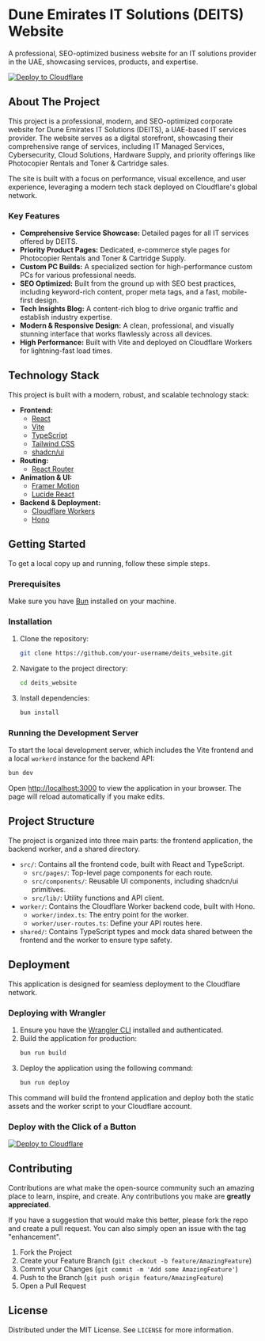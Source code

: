 # Dune Emirates IT Solutions (DEITS) Website

A professional, SEO-optimized business website for an IT solutions provider in the UAE, showcasing services, products, and expertise.

[![Deploy to Cloudflare](https://deploy.workers.cloudflare.com/button)](https://deploy.workers.cloudflare.com/?url=https://github.com/deitsuae/generated-app-20251019-100601)

## About The Project

This project is a professional, modern, and SEO-optimized corporate website for Dune Emirates IT Solutions (DEITS), a UAE-based IT services provider. The website serves as a digital storefront, showcasing their comprehensive range of services, including IT Managed Services, Cybersecurity, Cloud Solutions, Hardware Supply, and priority offerings like Photocopier Rentals and Toner & Cartridge sales.

The site is built with a focus on performance, visual excellence, and user experience, leveraging a modern tech stack deployed on Cloudflare's global network.

### Key Features

*   **Comprehensive Service Showcase:** Detailed pages for all IT services offered by DEITS.
*   **Priority Product Pages:** Dedicated, e-commerce style pages for Photocopier Rentals and Toner & Cartridge Supply.
*   **Custom PC Builds:** A specialized section for high-performance custom PCs for various professional needs.
*   **SEO Optimized:** Built from the ground up with SEO best practices, including keyword-rich content, proper meta tags, and a fast, mobile-first design.
*   **Tech Insights Blog:** A content-rich blog to drive organic traffic and establish industry expertise.
*   **Modern & Responsive Design:** A clean, professional, and visually stunning interface that works flawlessly across all devices.
*   **High Performance:** Built with Vite and deployed on Cloudflare Workers for lightning-fast load times.

## Technology Stack

This project is built with a modern, robust, and scalable technology stack:

*   **Frontend:**
    *   [React](https://react.dev/)
    *   [Vite](https://vitejs.dev/)
    *   [TypeScript](https://www.typescriptlang.org/)
    *   [Tailwind CSS](https://tailwindcss.com/)
    *   [shadcn/ui](https://ui.shadcn.com/)
*   **Routing:**
    *   [React Router](https://reactrouter.com/)
*   **Animation & UI:**
    *   [Framer Motion](https://www.framer.com/motion/)
    *   [Lucide React](https://lucide.dev/)
*   **Backend & Deployment:**
    *   [Cloudflare Workers](https://workers.cloudflare.com/)
    *   [Hono](https://hono.dev/)

## Getting Started

To get a local copy up and running, follow these simple steps.

### Prerequisites

Make sure you have [Bun](https://bun.sh/) installed on your machine.

### Installation

1.  Clone the repository:
    ```sh
    git clone https://github.com/your-username/deits_website.git
    ```
2.  Navigate to the project directory:
    ```sh
    cd deits_website
    ```
3.  Install dependencies:
    ```sh
    bun install
    ```

### Running the Development Server

To start the local development server, which includes the Vite frontend and a local `workerd` instance for the backend API:

```sh
bun dev
```

Open [http://localhost:3000](http://localhost:3000) to view the application in your browser. The page will reload automatically if you make edits.

## Project Structure

The project is organized into three main parts: the frontend application, the backend worker, and a shared directory.

*   `src/`: Contains all the frontend code, built with React and TypeScript.
    *   `src/pages/`: Top-level page components for each route.
    *   `src/components/`: Reusable UI components, including shadcn/ui primitives.
    *   `src/lib/`: Utility functions and API client.
*   `worker/`: Contains the Cloudflare Worker backend code, built with Hono.
    *   `worker/index.ts`: The entry point for the worker.
    *   `worker/user-routes.ts`: Define your API routes here.
*   `shared/`: Contains TypeScript types and mock data shared between the frontend and the worker to ensure type safety.

## Deployment

This application is designed for seamless deployment to the Cloudflare network.

### Deploying with Wrangler

1.  Ensure you have the [Wrangler CLI](https://developers.cloudflare.com/workers/wrangler/install-and-update/) installed and authenticated.
2.  Build the application for production:
    ```sh
    bun run build
    ```
3.  Deploy the application using the following command:
    ```sh
    bun run deploy
    ```

This command will build the frontend application and deploy both the static assets and the worker script to your Cloudflare account.

### Deploy with the Click of a Button

[![Deploy to Cloudflare](https://deploy.workers.cloudflare.com/button)](https://deploy.workers.cloudflare.com/?url=https://github.com/deitsuae/generated-app-20251019-100601)

## Contributing

Contributions are what make the open-source community such an amazing place to learn, inspire, and create. Any contributions you make are **greatly appreciated**.

If you have a suggestion that would make this better, please fork the repo and create a pull request. You can also simply open an issue with the tag "enhancement".

1.  Fork the Project
2.  Create your Feature Branch (`git checkout -b feature/AmazingFeature`)
3.  Commit your Changes (`git commit -m 'Add some AmazingFeature'`)
4.  Push to the Branch (`git push origin feature/AmazingFeature`)
5.  Open a Pull Request

## License

Distributed under the MIT License. See `LICENSE` for more information.